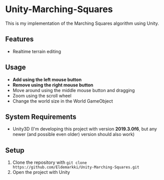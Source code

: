 # Unity-Marching-Squares
This is my implementation of the Marching Squares algorithm using Unity.

## Features
  - Realtime terrain editing

## Usage
  - **Add using the left mouse button**
  - **Remove using the right mouse button**
  - Move around using the middle mouse button and dragging
  - Zoom using the scroll wheel
  - Change the world size in the World GameObject

## System Requirements
  - Unity3D (I'm developing this project with version **2019.3.0f6**, but any newer (and possible even older) version should also work)

## Setup
  1. Clone the repository with `git clone https://github.com/Eldemarkki/Unity-Marching-Squares.git`
  2. Open the project with Unity
